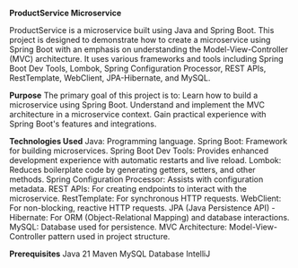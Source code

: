 ****ProductService Microservice**** 

ProductService is a microservice built using Java and Spring Boot. This project is designed to demonstrate how to create a microservice using Spring Boot with an emphasis on understanding the Model-View-Controller (MVC) architecture. It uses various frameworks and tools including Spring Boot Dev Tools, Lombok, Spring Configuration Processor, REST APIs, RestTemplate, WebClient, JPA-Hibernate, and MySQL.

**Purpose**
The primary goal of this project is to:
Learn how to build a microservice using Spring Boot.
Understand and implement the MVC architecture in a microservice context.
Gain practical experience with Spring Boot's features and integrations.


**Technologies Used**
Java: Programming language.
Spring Boot: Framework for building microservices.
Spring Boot Dev Tools: Provides enhanced development experience with automatic restarts and live reload.
Lombok: Reduces boilerplate code by generating getters, setters, and other methods.
Spring Configuration Processor: Assists with configuration metadata.
REST APIs: For creating endpoints to interact with the microservice.
RestTemplate: For synchronous HTTP requests.
WebClient: For non-blocking, reactive HTTP requests.
JPA (Java Persistence API) - Hibernate: For ORM (Object-Relational Mapping) and database interactions.
MySQL: Database used for persistence.
MVC Architecture: Model-View-Controller pattern used in project structure.

**Prerequisites**
Java 21
Maven 
MySQL Database
IntelliJ
